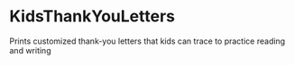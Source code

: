 # KidsThankYouLetters
Prints customized thank-you letters that kids can trace to practice reading and writing

